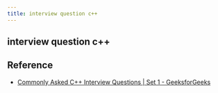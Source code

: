 ```yaml
---
title: interview question c++
---
```


## interview question c++


## Reference
* [Commonly Asked C++ Interview Questions | Set 1 - GeeksforGeeks](https://www.geeksforgeeks.org/commonly-asked-c-interview-questions-set-1/)
